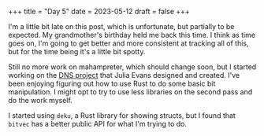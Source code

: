 +++
title = "Day 5"
date = 2023-05-12
draft = false
+++

I'm a little bit late on this post, which is unfortunate, but partially to be 
expected. My grandmother's birthday held me back this time. I think as time goes
on, I'm going to get better and more consistent at tracking all of this, but for
the time being it's a little bit spotty.

Still no more work on mahampreter, which should change soon, but I started working
on the [DNS project][1] that Julia Evans designed and created. I've been enjoying 
figuring out how to use Rust to do some basic bit manipulation. I might opt to try to use
less libraries on the second pass and do the work myself.

I started using `deku`, a Rust library for showing structs, but I found that `bitvec` has
a better public API for what I'm trying to do.

[1]: https://implement-dns.wizardzines.com/
